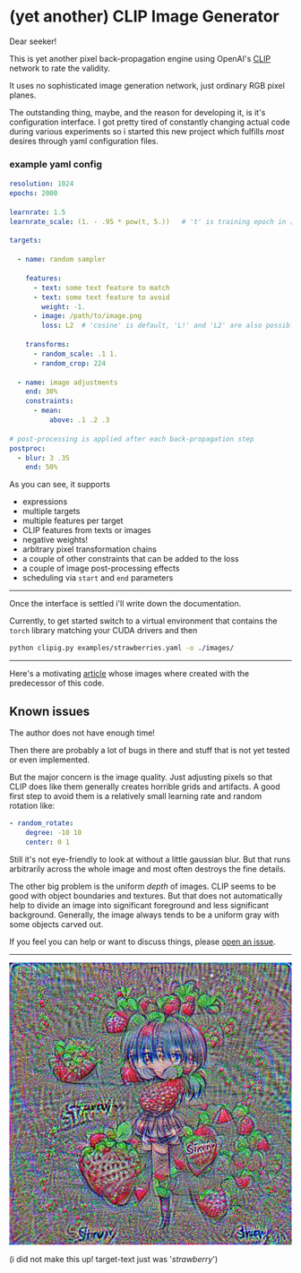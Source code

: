 # (yet another) CLIP Image Generator

Dear seeker!

This is yet another pixel back-propagation engine using OpenAI's 
[CLIP](https://github.com/openai/CLIP/) network to rate the validity.

It uses no sophisticated image generation network, just ordinary RGB pixel planes.

The outstanding thing, maybe, and the reason for developing it, is it's configuration interface.
I got pretty tired of constantly changing actual code during various experiments so i started
this new project which fulfills *most* desires through yaml configuration files. 


### example yaml config

```yaml
resolution: 1024
epochs: 2000

learnrate: 1.5
learnrate_scale: (1. - .95 * pow(t, 5.))   # 't' is training epoch in [0, 1] range

targets:

  - name: random sampler

    features:
      - text: some text feature to match
      - text: some text feature to avoid
        weight: -1.
      - image: /path/to/image.png
        loss: L2  # 'cosine' is default, 'L!' and 'L2' are also possible

    transforms:
      - random_scale: .1 1.
      - random_crop: 224

  - name: image adjustments
    end: 30%
    constraints:
      - mean:
          above: .1 .2 .3

# post-processing is applied after each back-propagation step
postproc:
  - blur: 3 .35
    end: 50%    
```

As you can see, it supports 
- expressions
- multiple targets
- multiple features per target
- CLIP features from texts or images
- negative weights!
- arbitrary pixel transformation chains
- a couple of other constraints that can be added to the loss
- a couple of image post-processing effects 
- scheduling via `start` and `end` parameters

---

Once the interface is settled i'll write down the documentation. 

Currently, to get started switch to a virtual environment that contains 
the `torch` library matching your CUDA drivers and then

```bash
python clipig.py examples/strawberries.yaml -o ./images/
```

--- 

Here's a motivating [article](https://defgsus.github.io/blog/2021/04/28/malazan-clip-features.html)
whose images where created with the predecessor of this code.


## Known issues

The author does not have enough time!

Then there are probably a lot of bugs in there and stuff that is not yet tested 
or even implemented.

But the major concern is the image quality. Just adjusting pixels so that CLIP does like them
generally creates horrible grids and artifacts. A good first step to avoid them is 
a relatively small learning rate and random rotation like:

```yaml
- random_rotate:
    degree: -10 10
    center: 0 1
```

Still it's not eye-friendly to look at without a little gaussian blur. But that runs arbitrarily
across the whole image and most often destroys the fine details. 

The other big problem is the uniform *depth* of images. CLIP seems to be good with object 
boundaries and textures. But that does not automatically help to divide an image into 
significant foreground and less significant background. Generally, the image always tends
to be a uniform gray with some objects carved out.

If you feel you can help or want to discuss things, please 
[open an issue](https://github.com/defgsus/clipig/issues).


---

![CLIP-generated strawberry image](docs/strawberry.png)

(i did not make this up! target-text just was '*strawberry*')